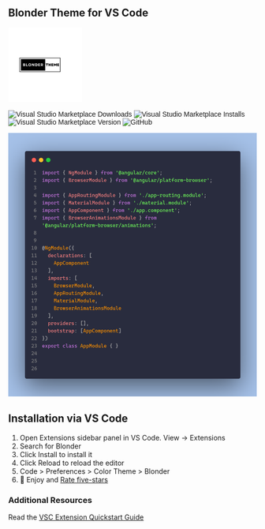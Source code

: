 ## Blonder Theme for VS Code

 <img src="img/blonder.svg" width="150px" height="150px">
 
 <div style="">
 <span style="font-family:sans-serif;">

  ![Visual Studio Marketplace Downloads](https://img.shields.io/visual-studio-marketplace/d/acquahsamuel.blonder)
  ![Visual Studio Marketplace Installs](https://img.shields.io/visual-studio-marketplace/i/acquahsamuel.blonder)
  ![Visual Studio Marketplace Version](https://img.shields.io/visual-studio-marketplace/v/acquahsamuel.blonder)
  ![GitHub](https://img.shields.io/github/license/acquahsamuel/blonder)

 </span>
 </div>

<img src="img/vscode-ui.png" alt="blonder-screenshoot">


## Installation via VS Code 
1. Open Extensions sidebar panel in VS Code. View → Extensions
2. Search for Blonder
3. Click Install to install it
4. Click Reload to reload the editor
5. Code > Preferences > Color Theme > Blonder
6. 🌟 Enjoy and [Rate five-stars](https://marketplace.visualstudio.com/items?itemName=acquahsamuel.blonder&ssr=false#overview)

 
### Additional Resources 
Read the [VSC Extension Quickstart Guide](https://github.com/acquahsamuel/blonder-theme/blob/master/vsc-extension-quickstart.md)
